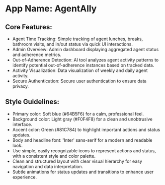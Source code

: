 # **App Name**: AgentAlly

## Core Features:

- Agent Time Tracking: Simple tracking of agent lunches, breaks, bathroom visits, and in/out status via quick UI interactions.
- Admin Overview: Admin dashboard displaying aggregated agent status and adherence metrics.
- Out-of-Adherence Detection: AI tool analyzes agent activity patterns to identify potential out-of-adherence instances based on tracked data.
- Activity Visualization: Data visualization of weekly and daily agent activity.
- Secure Authentication: Secure user authentication to ensure data privacy.

## Style Guidelines:

- Primary color: Soft blue (#64B5F6) for a calm, professional feel.
- Background color: Light gray (#F0F4F8) for a clean and unobtrusive interface.
- Accent color: Green (#81C784) to highlight important actions and status updates.
- Body and headline font: 'Inter' sans-serif for a modern and readable look.
- Use simple, easily recognizable icons to represent actions and status, with a consistent style and color palette.
- Clean and structured layout with clear visual hierarchy for easy navigation and data interpretation.
- Subtle animations for status updates and transitions to enhance user experience.